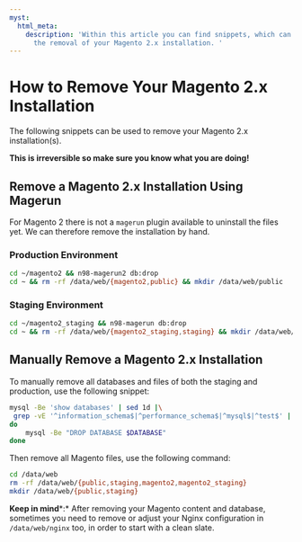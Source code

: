 ```yaml
---
myst:
  html_meta:
    description: 'Within this article you can find snippets, which can be used for
      the removal of your Magento 2.x installation. '
---
```


<!-- source: https://support.hypernode.com/en/ecommerce/magento-2/how-to-remove-your-magento-2-x-installation/ -->

# How to Remove Your Magento 2.x Installation

The following snippets can be used to remove your Magento 2.x installation(s).

**This is irreversible so make sure you know what you are doing!**

## Remove a Magento 2.x Installation Using Magerun

For Magento 2 there is not a `magerun` plugin available to uninstall the files yet. We can therefore remove the installation by hand.

### Production Environment

```bash
cd ~/magento2 && n98-magerun2 db:drop
cd ~ && rm -rf /data/web/{magento2,public} && mkdir /data/web/public

```

### Staging Environment

```bash
cd ~/magento2_staging && n98-magerun db:drop
cd ~ && rm -rf /data/web/{magento2_staging,staging} && mkdir /data/web/staging

```

## Manually Remove a Magento 2.x Installation

To manually remove all databases and files of both the staging and production, use the following snippet:

```bash
mysql -Be 'show databases' | sed 1d |\
 grep -vE '^information_schema$|^performance_schema$|^mysql$|^test$' | while read DATABASE
do
    mysql -Be "DROP DATABASE $DATABASE"
done

```

Then remove all Magento files, use the following command:

```bash
cd /data/web
rm -rf /data/web/{public,staging,magento2,magento2_staging}
mkdir /data/web/{public,staging}

```

**Keep in mind**\*:\* After removing your Magento content and database, sometimes you need to remove or adjust your Nginx configuration in `/data/web/nginx` too, in order to start with a clean slate.
